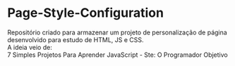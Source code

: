 # Page-Style-Configuration
Repositório criado para armazenar um projeto de personalização de página desenvolvido para estudo de HTML, JS e CSS. <br/>
A ideia veio de: <br/>
7 Simples Projetos Para Aprender JavaScript - Ste: O Programador Objetivo
